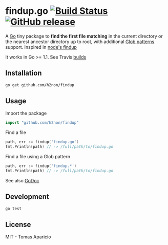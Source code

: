 # findup.go [![Build Status](https://travis-ci.org/h2non/findup.png)](https://travis-ci.org/h2non/findup) [![GitHub release](https://img.shields.io/github/tag/h2non/findup.svg)]()

A [Go](http://golang.org) tiny package to **find the first file matching** in the current directory or the nearest ancestor directory up to root, with additional [Glob patterns](http://en.wikipedia.org/wiki/Glob_%28programming%29) support. Inspired in [node's findup](https://www.npmjs.com/package/findup)

It works in Go >= 1.1. See Travis [builds](https://travis-ci.org/h2non/findup)

## Installation

```bash
go get github.com/h2non/findup
```

## Usage

Import the package
```go
import "github.com/h2non/findup"
```

Find a file
```go
path, err := findup('findup.go')
fmt.Println(path) // -> /full/path/to/findup.go
```

Find a file using a Glob pattern
```go
path, err := findup('findup.*')
fmt.Println(path) // -> /full/path/to/findup.go
```

See also [GoDoc](https://godoc.org/github.com/h2non/findup)

## Development

```bash
go test
```

## License 

MIT - Tomas Aparicio
